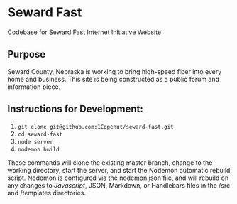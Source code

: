 # Seward Fast
Codebase for Seward Fast Internet Initiative Website

## Purpose
Seward County, Nebraska is working to bring high-speed fiber into every home and business. This site is being constructed as a public forum and information piece.

## Instructions for Development:
1. ``` git clone git@github.com:1Copenut/seward-fast.git ```
2. ``` cd seward-fast ```
3. ``` node server ```
4. ``` nodemon build ```

These commands will clone the existing master branch, change to the working directory, start the server, and start the Nodemon automatic rebuild script. Nodemon is configured via the nodemon.json file, and will rebuild on any changes to *Javascript*, JSON, Markdown, or Handlebars files in the /src and /templates directories.
